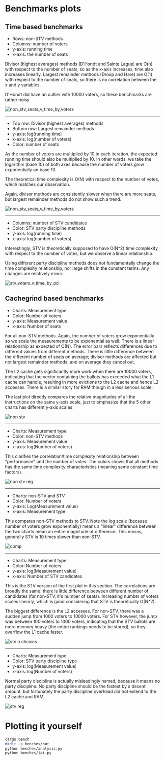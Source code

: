 # Benchmarks plots

## Time based benchmarks

- Rows: non-STV methods
- Columns: number of voters
- y-axis: running time
- x-axis: the number of seats

Divisor (highest averages) methods (D'Hondt and Sainte Lague) are O(n) with respect to the number of seats, so as the x-axis increases, time also increases linearly. Largest remainder methods (Droop and Hare) are O(1) with respect to the number of seats, so there is no correlation between the x and y variables.

D'Hondt did have an outlier with 10000 voters, so these benchmarks are rather noisy

![non_stv_seats_v_time_by_voters](out/non_stv_seats_v_time_by_voters.png)

---

- Top row: Divisor (highest averages) methods
- Bottom row: Largest remainder methods
- y-axis: log(running time)
- x-axis: log(number of voters)
- Color: number of seats

As the number of voters are multiplied by 10 in each iteration, the expected running time should also be multiplied by 10. In other words, we take the logarithm (base 10) of both axes because the number of voters grow exponentially on base 10.

The theoretical time complexity is O(N) with respect to the number of votes, which matches our observation.

Again, divisor methods are consistently slower when there are more seats, but largest remainder methods do not show such a trend.

![non_stv_seats_v_time_by_voters](out/non_stv_voters_v_time.png)

---

- Columns: number of STV candidates
- Color: STV party discipline methods
- y-axis: log(running time)
- x-axis: log(number of voters)

Interestingly, STV is theoretically supposed to have O(N^2) time complexity with respect to the number of votes, but we observe a linear relationship.

Using different party discipline methods does not fundamentally change the time complexity relationship, nor large shifts in the constant terms. Any changes are relatively minor.

![stv_voters_v_time_by_pd](out/stv_voters_v_time_by_pd.png)

## Cachegrind based benchmarks

- Charts: Measurement type
- Color: Number of voters
- y-axis: Measurement value
- x-axis: Number of seats

For all non-STV methods. Again, the number of voters grow exponentially so we scale the measurements to be exponential as well. There is a linear relationship as expected of O(N). The error bars reflects differences due to different values from different methods. There is little difference between the different number of seats on average; divisor methods are affected but not largest remainder methods, and on average they cancel out.

The L2 cache gets significantly more work when there are 10000 voters, indicating that the vector containing the ballots has exceeded what the L1 cache can handle, resulting in more evictions to the L2 cache and hence L2 accesses. There is a similar story for RAM though in a less serious scale.

The last plot directly compares the relative magnitudes of all the instructions on the same y-axis scale, just to emphasize that the 5 other charts has different y-axis scales.

![non stv](out/iai_non_stv.png)

---

- Charts: Measurement type
- Color: non-STV methods
- y-axis: Measurement value
- x-axis: log(Number of voters)

This clarifies the correlation/time complexity relationship between "performance" and the number of votes. The colors shows that all methods has the same time complexity characteristics (meaning same constant time factors).

![non stv reg](out/iai_non_stv_reg.png)

---

- Charts: non-STV and STV
- Color: Number of voters
- y-axis: Log(Measurement value)
- x-axis: Measurement type

This compares non-STV methods to STV. Note the log scale (because number of voters grow exponentially) means a "linear" difference between the two charts mean an entire magnitude of difference. This means, generally STV is 10 times slower than non-STV.

![comp](out/iai_comp.png)

---

- Charts: Measurement type
- Color: Number of voters
- y-axis: log(Measurement value)
- x-axis: Number of STV candidates

This is the STV version of the first plot in this section. The correlations are broadly the same: there is little difference between different number of candidates (for non-STV, it's number of seats). Increasing number of voters scales linearly, which is good considering that STV is theoretically O(N^2).

The biggest difference is the L2 accesses. For non-STV, there was a sudden jump from 1000 voters to 10000 voters. For STV however, the jump was between 100 voters to 1000 voters, indicating that the STV ballots are more memory heavy (the entire rankings needs to be stored), so they overflow the L1 cache faster.

![stv n choices](out/iai_stv_n_choices.png)

---

- Charts: Measurement type
- Color: STV party discipline type
- y-axis: log(Measurement value)
- x-axis: log(Number of voters)

Normal party discipline is actually misleadingly named, because it means no party discipline. No party discipline should be the fastest by a decent amount, but fortunately the party discipline overhead did not extend to the L2 cache and RAM.

![stv reg](out/iai_stv_reg.png)

# Plotting it yourself

```sh
cargo bench
mkdir -p benches/out
python benches/analysis.py
python benches/iai.py
```

